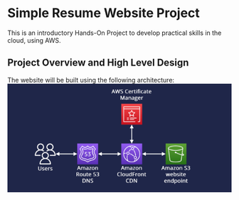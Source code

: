 # Simple Resume Website Project

This is an introductory Hands-On Project to develop practical skills in the cloud, using AWS. 

## Project Overview and High Level Design

The website will be built using the following architecture: <br>
![My Image](images/architecture.png)

